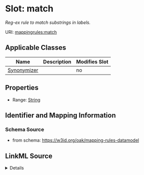 

# Slot: match


_Reg-ex rule to match substrings in labels._



URI: [mappingrules:match](https://w3id.org/oak/mapping-rules-datamodel/match)



<!-- no inheritance hierarchy -->





## Applicable Classes

| Name | Description | Modifies Slot |
| --- | --- | --- |
| [Synonymizer](Synonymizer.md) |  |  no  |







## Properties

* Range: [String](String.md)





## Identifier and Mapping Information







### Schema Source


* from schema: https://w3id.org/oak/mapping-rules-datamodel




## LinkML Source

<details>
```yaml
name: match
description: Reg-ex rule to match substrings in labels.
from_schema: https://w3id.org/oak/mapping-rules-datamodel
rank: 1000
alias: match
owner: Synonymizer
domain_of:
- Synonymizer
range: string

```
</details>